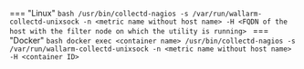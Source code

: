=== "Linux"
    ```bash
    /usr/bin/collectd-nagios -s /var/run/wallarm-collectd-unixsock -n <metric name without host name> -H <FQDN of the host with the filter node on which the utility is running>
    ```
=== "Docker"
    ```bash
    docker exec <container name> /usr/bin/collectd-nagios -s /var/run/wallarm-collectd-unixsock -n <metric name without host name> -H <container ID>
    ```
